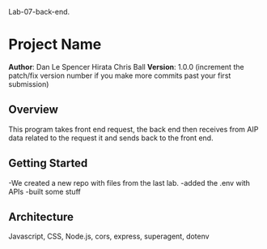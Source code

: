 Lab-07-back-end.

# Project Name

**Author**: Dan Le Spencer Hirata Chris Ball
**Version**: 1.0.0 (increment the patch/fix version number if you make more commits past your first submission)

## Overview
This program takes  front end request, the back end then receives from AIP data related to the request it and sends back to the front end.

## Getting Started
-We created a new repo with files from the last lab.
-added the .env with APIs
-built some stuff

## Architecture
Javascript, CSS, Node.js, cors, express, superagent, dotenv

